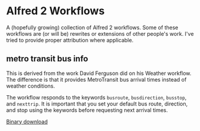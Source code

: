 Alfred 2 Workflows
==================

A (hopefully growing) collection of Alfred 2 workflows. Some of these workflows are (or will be) rewrites or extensions of other people's work. I've tried to provide proper attribution where applicable.

metro transit bus info
----------------------

This is derived from the work David Ferguson did on his Weather workflow. The difference is that it provides MetroTransit bus arrival times instead of weather conditions.

The workflow responds to the keywords `busroute`, `busdirection`, `busstop`, and `nexttrip`. It is important that you set your default bus route, direction, and stop using the keywords before requesting next arrival times.

[Binary download](http://intensiveporpoises.com/alfred/MetroTransitMN.alfredworkflow)
